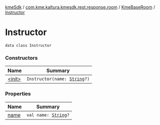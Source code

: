 [kmeSdk](../../../index.md) / [com.kme.kaltura.kmesdk.rest.response.room](../../index.md) / [KmeBaseRoom](../index.md) / [Instructor](./index.md)

# Instructor

`data class Instructor`

### Constructors

| Name | Summary |
|---|---|
| [&lt;init&gt;](-init-.md) | `Instructor(name: `[`String`](https://kotlinlang.org/api/latest/jvm/stdlib/kotlin/-string/index.html)`?)` |

### Properties

| Name | Summary |
|---|---|
| [name](name.md) | `val name: `[`String`](https://kotlinlang.org/api/latest/jvm/stdlib/kotlin/-string/index.html)`?` |
